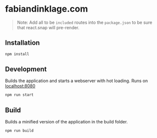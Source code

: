 # fabiandinklage.com


> Note: Add all to be `included` routes into the `package.json` to be sure that react.snap will pre-render.

## Installation

```sh
npm install
```

## Development

Builds the application and starts a webserver with hot loading.
Runs on [localhost:8080](http://localhost:8080/)

```sh
npm run start
```

## Build

Builds a minified version of the application in the build folder.

```sh
npm run build
```

